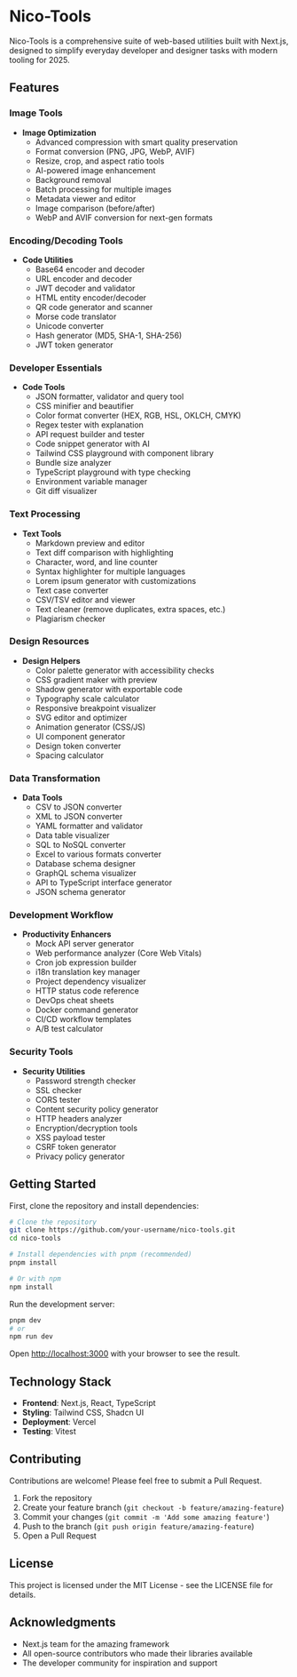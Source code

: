 # Nico-Tools

Nico-Tools is a comprehensive suite of web-based utilities built with Next.js, designed to simplify everyday developer and designer tasks with modern tooling for 2025.

## Features

### Image Tools
- **Image Optimization**
  - Advanced compression with smart quality preservation
  - Format conversion (PNG, JPG, WebP, AVIF)
  - Resize, crop, and aspect ratio tools
  - AI-powered image enhancement
  - Background removal
  - Batch processing for multiple images
  - Metadata viewer and editor
  - Image comparison (before/after)
  - WebP and AVIF conversion for next-gen formats

### Encoding/Decoding Tools
- **Code Utilities**
  - Base64 encoder and decoder
  - URL encoder and decoder
  - JWT decoder and validator
  - HTML entity encoder/decoder
  - QR code generator and scanner
  - Morse code translator
  - Unicode converter
  - Hash generator (MD5, SHA-1, SHA-256)
  - JWT token generator

### Developer Essentials
- **Code Tools**
  - JSON formatter, validator and query tool
  - CSS minifier and beautifier
  - Color format converter (HEX, RGB, HSL, OKLCH, CMYK)
  - Regex tester with explanation
  - API request builder and tester
  - Code snippet generator with AI
  - Tailwind CSS playground with component library
  - Bundle size analyzer
  - TypeScript playground with type checking
  - Environment variable manager
  - Git diff visualizer

### Text Processing
- **Text Tools**
  - Markdown preview and editor
  - Text diff comparison with highlighting
  - Character, word, and line counter
  - Syntax highlighter for multiple languages
  - Lorem ipsum generator with customizations
  - Text case converter
  - CSV/TSV editor and viewer
  - Text cleaner (remove duplicates, extra spaces, etc.)
  - Plagiarism checker

### Design Resources
- **Design Helpers**
  - Color palette generator with accessibility checks
  - CSS gradient maker with preview
  - Shadow generator with exportable code
  - Typography scale calculator
  - Responsive breakpoint visualizer
  - SVG editor and optimizer
  - Animation generator (CSS/JS)
  - UI component generator
  - Design token converter
  - Spacing calculator

### Data Transformation
- **Data Tools**
  - CSV to JSON converter
  - XML to JSON converter
  - YAML formatter and validator
  - Data table visualizer
  - SQL to NoSQL converter
  - Excel to various formats converter
  - Database schema designer
  - GraphQL schema visualizer
  - API to TypeScript interface generator
  - JSON schema generator

### Development Workflow
- **Productivity Enhancers**
  - Mock API server generator
  - Web performance analyzer (Core Web Vitals)
  - Cron job expression builder
  - i18n translation key manager
  - Project dependency visualizer
  - HTTP status code reference
  - DevOps cheat sheets
  - Docker command generator
  - CI/CD workflow templates
  - A/B test calculator

### Security Tools
- **Security Utilities**
  - Password strength checker
  - SSL checker
  - CORS tester
  - Content security policy generator
  - HTTP headers analyzer
  - Encryption/decryption tools
  - XSS payload tester
  - CSRF token generator
  - Privacy policy generator

## Getting Started

First, clone the repository and install dependencies:

```bash
# Clone the repository
git clone https://github.com/your-username/nico-tools.git
cd nico-tools

# Install dependencies with pnpm (recommended)
pnpm install

# Or with npm
npm install
```

Run the development server:

```bash
pnpm dev
# or
npm run dev
```

Open [http://localhost:3000](http://localhost:3000) with your browser to see the result.

## Technology Stack

- **Frontend**: Next.js, React, TypeScript
- **Styling**: Tailwind CSS, Shadcn UI
- **Deployment**: Vercel
- **Testing**: Vitest

## Contributing

Contributions are welcome! Please feel free to submit a Pull Request.

1. Fork the repository
2. Create your feature branch (`git checkout -b feature/amazing-feature`)
3. Commit your changes (`git commit -m 'Add some amazing feature'`)
4. Push to the branch (`git push origin feature/amazing-feature`)
5. Open a Pull Request

## License

This project is licensed under the MIT License - see the LICENSE file for details.

## Acknowledgments

- Next.js team for the amazing framework
- All open-source contributors who made their libraries available
- The developer community for inspiration and support